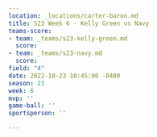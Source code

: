 ```yaml
---
location: _locations/carter-baron.md
title: S23 Week 6 - Kelly Green vs Navy
teams-score:
- team: _teams/s23-kelly-green.md
  score: 
- team: _teams/s23-navy.md
  score: 
field: "4"
date: 2022-10-23 10:45:00 -0400
season: 23
week: 6
mvp: ''
game-ball: ''
sportsperson: ''

---
```

